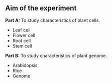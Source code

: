 ## Aim of the experiment

**Part A:** To study characteristics of plant cells.
- Leaf cell
- Flower cell
- Root cell
- Stem cell


**Part B:** To study characteristics of plant genome.
- Arabidopsis 
- Rice 
- Genome